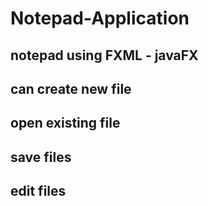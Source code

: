 # Notepad-Application

## notepad using FXML - javaFX
## can create new file 
## open existing file
## save files
## edit files
